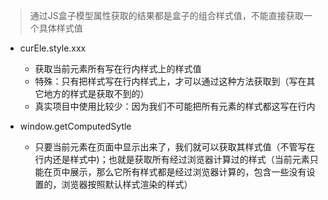 > 通过JS盒子模型属性获取的结果都是盒子的组合样式值，不能直接获取一个具体样式值

- curEle.style.xxx

   + 获取当前元素所有写在行内样式上的样式值
   + 特殊：只有把样式写在行内样式上，才可以通过这种方法获取到（写在其它地方的样式是获取不到的）
   + 真实项目中使用比较少：因为我们不可能把所有元素的样式都这写在行内

- window.getComputedSytle

   + 只要当前元素在页面中显示出来了，我们就可以获取其样式值（不管写在行内还是样式中)；也就是获取所有经过浏览器计算过的样式（当前元素只能在页中展示，那么它所有样式都是经过浏览器计算的，包含一些没有设置的，浏览器按照默认样式渲染的样式）
